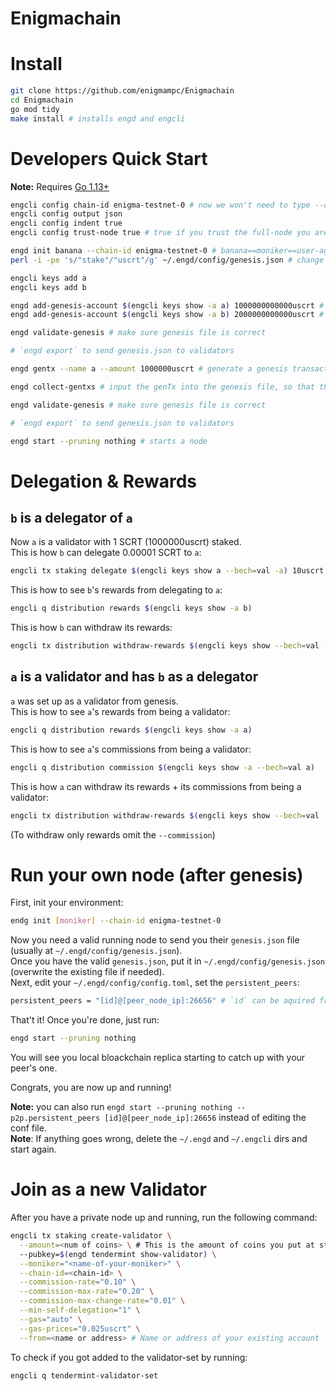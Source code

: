 # Enigmachain

# Install

```bash
git clone https://github.com/enigmampc/Enigmachain
cd Enigmachain
go mod tidy
make install # installs engd and engcli
```

# Developers Quick Start

**Note:** Requires [Go 1.13+](https://golang.org/dl/)

```bash
engcli config chain-id enigma-testnet-0 # now we won't need to type --chain-id enigma-testnet-0 every time
engcli config output json
engcli config indent true
engcli config trust-node true # true if you trust the full-node you are connecting to, false otherwise

engd init banana --chain-id enigma-testnet-0 # banana==moniker==user-agent of this node
perl -i -pe 's/"stake"/"uscrt"/g' ~/.engd/config/genesis.json # change the default staking denom from stake to uscrt

engcli keys add a
engcli keys add b

engd add-genesis-account $(engcli keys show -a a) 1000000000000uscrt # 1 SCRT == 10^6 uSCRT
engd add-genesis-account $(engcli keys show -a b) 2000000000000uscrt # 1 SCRT == 10^6 uSCRT

engd validate-genesis # make sure genesis file is correct

# `engd export` to send genesis.json to validators

engd gentx --name a --amount 1000000uscrt # generate a genesis transaction - this makes a a validator on genesis which stakes 1000000uscrt (1 SCRT)

engd collect-gentxs # input the genTx into the genesis file, so that the chain is aware of the validators

engd validate-genesis # make sure genesis file is correct

# `engd export` to send genesis.json to validators

engd start --pruning nothing # starts a node
```

# Delegation & Rewards

## `b` is a delegator of `a`

Now `a` is a validator with 1 SCRT (1000000uscrt) staked.  
This is how `b` can delegate 0.00001 SCRT to `a`:

```bash
engcli tx staking delegate $(engcli keys show a --bech=val -a) 10uscrt --from b
```

This is how to see `b`'s rewards from delegating to `a`:

```bash
engcli q distribution rewards $(engcli keys show -a b)
```

This is how `b` can withdraw its rewards:

```bash
engcli tx distribution withdraw-rewards $(engcli keys show --bech=val -a a) --from b
```

## `a` is a validator and has `b` as a delegator

`a` was set up as a validator from genesis.  
This is how to see `a`'s rewards from being a validator:

```bash
engcli q distribution rewards $(engcli keys show -a a)
```

This is how to see `a`'s commissions from being a validator:

```bash
engcli q distribution commission $(engcli keys show -a --bech=val a)
```

This is how `a` can withdraw its rewards + its commissions from being a validator:

```bash
engcli tx distribution withdraw-rewards $(engcli keys show --bech=val -a a) --from a --commission
```

(To withdraw only rewards omit the `--commission`)

# Run your own node (after genesis)

First, init your environment:

```bash
endg init [moniker] --chain-id enigma-testnet-0
```

Now you need a valid running node to send you their `genesis.json` file (usually at `~/.engd/config/genesis.json`).  
Once you have the valid `genesis.json`, put it in `~/.engd/config/genesis.json` (overwrite the existing file if needed).  
Next, edit your `~/.engd/config/config.toml`, set the `persistent_peers`:

```bash
persistent_peers = "[id]@[peer_node_ip]:26656" # `id` can be aquired from your first peer by running `engcli status`
```

That't it! Once you're done, just run:

```bash
engd start --pruning nothing
```

You will see you local bloackchain replica starting to catch up with your peer's one.

Congrats, you are now up and running!

**Note:** you can also run `engd start --pruning nothing --p2p.persistent_peers [id]@[peer_node_ip]:26656` instead of editing the conf file.  
**Note**: If anything goes wrong, delete the `~/.engd` and `~/.engcli` dirs and start again.

# Join as a new Validator

After you have a private node up and running, run the following command:

```bash
engcli tx staking create-validator \
  --amount=<num of coins> \ # This is the amount of coins you put at stake. i.e. 100000uscrt
  --pubkey=$(engd tendermint show-validator) \
  --moniker="<name-of-your-moniker>" \
  --chain-id=<chain-id> \
  --commission-rate="0.10" \
  --commission-max-rate="0.20" \
  --commission-max-change-rate="0.01" \
  --min-self-delegation="1" \
  --gas="auto" \
  --gas-prices="0.025uscrt" \
  --from=<name or address> # Name or address of your existing account
```

To check if you got added to the validator-set by running:

```bash
engcli q tendermint-validator-set
```
